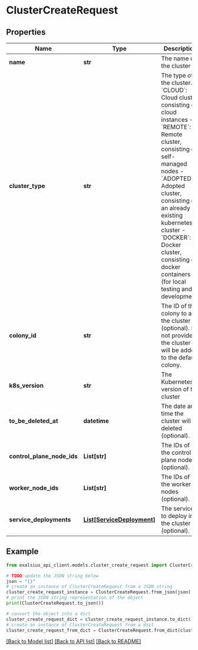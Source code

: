# ClusterCreateRequest


## Properties

Name | Type | Description | Notes
------------ | ------------- | ------------- | -------------
**name** | **str** | The name of the cluster | 
**cluster_type** | **str** | The type of the cluster. - &#x60;CLOUD&#x60;: Cloud cluster, consisting of cloud instances - &#x60;REMOTE&#x60;: Remote cluster, consisting of self-managed nodes - &#x60;ADOPTED&#x60;: Adopted cluster, consisting of an already existing kubernetes cluster - &#x60;DOCKER&#x60;: Docker cluster, consisting of docker containers (for local testing and development)  | 
**colony_id** | **str** | The ID of the colony to add the cluster to (optional). If not provided, the cluster will be added to the default colony. | [optional] 
**k8s_version** | **str** | The Kubernetes version of the cluster | [optional] 
**to_be_deleted_at** | **datetime** | The date and time the cluster will be deleted (optional). | [optional] 
**control_plane_node_ids** | **List[str]** | The IDs of the control plane nodes (optional). | [optional] 
**worker_node_ids** | **List[str]** | The IDs of the worker nodes (optional). | [optional] 
**service_deployments** | [**List[ServiceDeployment]**](ServiceDeployment.md) | The services to deploy in the cluster (optional). | [optional] 

## Example

```python
from exalsius_api_client.models.cluster_create_request import ClusterCreateRequest

# TODO update the JSON string below
json = "{}"
# create an instance of ClusterCreateRequest from a JSON string
cluster_create_request_instance = ClusterCreateRequest.from_json(json)
# print the JSON string representation of the object
print(ClusterCreateRequest.to_json())

# convert the object into a dict
cluster_create_request_dict = cluster_create_request_instance.to_dict()
# create an instance of ClusterCreateRequest from a dict
cluster_create_request_from_dict = ClusterCreateRequest.from_dict(cluster_create_request_dict)
```
[[Back to Model list]](../README.md#documentation-for-models) [[Back to API list]](../README.md#documentation-for-api-endpoints) [[Back to README]](../README.md)


